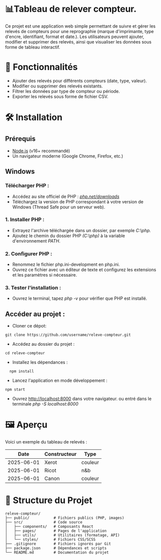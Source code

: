 # 📊Tableau de relever compteur.

Ce projet est une application web simple permettant de suivre et gérer les relevés de compteurs pour une reprographie (marque d'imprimante, type d'encre, identifiant, format et date.). Les utilisateurs peuvent ajouter, modifier et supprimer des relevés, ainsi que visualiser les données sous forme de tableau interactif.

# 🚀 Fonctionnalités

- Ajouter des relevés pour différents compteurs (date, type, valeur).
- Modifier ou supprimer des relevés existants.
- Filtrer les données par type de compteur ou période.
- Exporter les relevés sous forme de fichier CSV.

# 🛠️ Installation

## Prérequis
- [Node.js](https://nodejs.org/fr) (v16+ recommandé)
- Un navigateur moderne (Google Chrome, Firefox, etc.)

## Windows

### Télécharger PHP :
- Accédez au site officiel de PHP : *[php.net/downloads](https://www.php.net/downloads)*
- Téléchargez la version de PHP correspondant à votre version de Windows (Thread Safe pour un serveur web).

### 1. Installer PHP :

- Extrayez l'archive téléchargée dans un dossier, par exemple *C:\php.*
- Ajoutez le chemin du dossier PHP *(C:\php)* à la variable d'environnement *PATH*.

### 2. Configurer PHP :

- Renommez le fichier php.ini-development en php.ini.
- Ouvrez ce fichier avec un éditeur de texte et configurez les extensions et les paramètres si nécessaire.

### 3. Tester l'installation :

- Ouvrez le terminal, tapez *php -v* pour vérifier que PHP est installé.

## Accéder au projet :  

- Cloner ce dépot:
```
git clone https://github.com/username/releve-compteur.git
```

- Accédez au dossier du projet :
```
cd releve-compteur
```

- Installez les dépendances :
```
  npm install
```

- Lancez l'application en mode développement :
```
npm start
```
- Ouvrez [http://localhost:8000](http://localhost:8000) dans votre navigateur.
ou entré dans le terminale *php -S localhost:8000*

# 🖼️ Aperçu

Voici un exemple du tableau de relevés :

| Date       | Constructeur| Type    |
| ---------- | ----------- | ------- |
| 2025-06-01 | Xerot       | couleur |
| 2025-06-01 | Ricot       | n&b     |
| 2025-06-01 | Canon       | couleur |

# 📂 Structure du Projet

````
releve-compteur/
├── public/           # Fichiers publics (PHP, images)
├── src/              # Code source
│   ├── components/   # Composants React
│   ├── pages/        # Pages de l'application
│   ├── utils/        # Utilitaires (formatage, API)
│   └── styles/       # Fichiers CSS/SCSS
├── .gitignore        # Fichiers ignorés par Git
├── package.json      # Dépendances et scripts
└── README.md         # Documentation du projet
````

